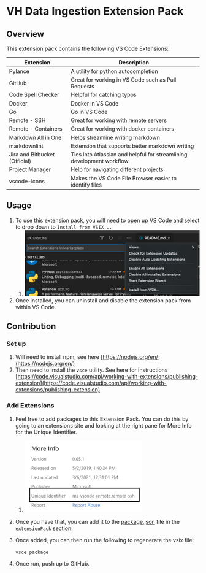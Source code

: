 # VH Data Ingestion Extension Pack

## Overview

This extension pack contains the following VS Code Extensions:

|Extension|Description|
|--|--|
|Pylance|A utility for python autocompletion|
|GitHub|Great for working in VS Code such as Pull Requests|
|Code Spell Checker|Helpful for catching typos|
|Docker|Docker in VS Code|
|Go|Go in VS Code|
|Remote - SSH|Great for working with remote servers|
|Remote - Containers|Great for working with docker containers|
|Markdown All in One|Helps streamline writing markdown|
|markdownlint|Extension that supports better markdown writing|
|Jira and Bitbucket (Official)|Ties into Atlassian and helpful for streamlining development workflow|
|Project Manager|Help for navigating different projects|
|vscode-icons|Makes the VS Code File Browser easier to identify files|

## Usage

1. To use this extension pack, you will need to open up VS Code and select to drop down to `Install from VSIX...`
   1. ![vsix_install](images/vs_code_install_vsix.png)
2. Once installed, you can uninstall and disable the extension pack from within VS Code.

## Contribution

### Set up

1. Will need to install npm, see here [https://nodejs.org/en/](https://nodejs.org/en/)
2. Then need to install the `vsce` utility.  See here for instructions [https://code.visualstudio.com/api/working-with-extensions/publishing-extension](https://code.visualstudio.com/api/working-with-extensions/publishing-extension)

### Add Extensions

1. Feel free to add packages to this Extension Pack.  You can do this by going to an extensions site and looking at the right pane for More Info for the Unique Identifier.
   1. ![unique_id](images/extension_unique_id.png)
2. Once you have that, you can add it to the [package.json](package.json) file in the `extensionPack` section.
3. Once added, you can then run the following to regenerate the vsix file:

       vsce package

4. Once run, push up to GitHub.
